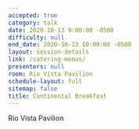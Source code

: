```yaml
---
accepted: true
category: talk
date: 2020-10-13 9:00:00 -0500
difficulty: null
end_date: 2020-10-13 10:00:00 -0500
layout: session-details
link: /catering-menus/
presenters: null
room: Rio Vista Pavilion
schedule-layout: full
sitemap: false
title: Continental Breakfast
---
```


Rio Vista Pavilion